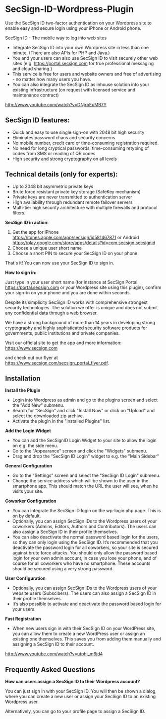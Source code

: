 SecSign-ID-Wordpress-Plugin
===========================

Use the SecSign ID two-factor authentication on your Wordpress site to enable easy and secure login using your iPhone or Android phone.

SecSign ID - The mobile way to log into web sites

* Integrate SecSign ID into your own Wordpress site in less than one minute. (There are also APIs for PHP and Java.)
* You and your users can also use SecSign ID to visit securely other web sites (e.g. <https://portal.secsign.com> for true professional messaging and cloud sharing.)
* This service is free for users and website owners and free of advertising - no matter how many users you have.
* You can also integrate the SecSign ID as inhouse solution into your existing infrastructure (on request with licensed service and maintenance contract)

<http://www.youtube.com/watch?v=DNjrbEuMB7Y>

## SecSign ID features:

* Quick and easy to use single sign-on with 2048 bit high security
* Eliminates password chaos and security concerns
* No mobile number, credit card or time-consuming registration required.
* No need for long cryptical passwords, time-consuming retyping of codes from SMS or reading of QR codes
* High security and strong cryptography on all levels

## Technical details (only for experts):

* Up to 2048 bit asymmetric private keys
* Brute force resistant private key storage (SafeKey mechanism)
* Private keys are never transmitted to authentication server
* High availability through redundant remote failover servers
* Multi-tier high security architecture with multiple firewalls and protocol filters.

**SecSign ID in action:**

1. Get the app for iPhone <https://itunes.apple.com/app/secsign/id581467871> or Android <https://play.google.com/store/apps/details?id=com.secsign.secsignid>
2. Choose a unique user short name
3. Choose a short PIN to secure your SecSign ID on your phone

That's it! You can now use your SecSign ID to sign in.

**How to sign in:**

Just type in your user short name (for instance at SecSign Portal <https://portal.secsign.com> or your Wordpress site using this plugin), confirm your sign-in on your phone and you are done within seconds.

Despite its simplicity SecSign ID works with comprehensive strongest security technologies. The solution we offer is unique and does not submit any confidential data through a web browser.

We have a strong background of more than 14 years in developing strong cryptography and highly sophisticated security software products for governments, public institutions and private companies.

Visit our official site to get the app and more information: <https://www.secsign.com>

and check out our flyer at <https://www.secsign.com/secsign_portal_flyer.pdf>.

## Installation

**Install the Plugin**

* Login into Wordpress as admin and go to the plugins screen and select the "Add New" submenu.
* Search for "SecSign" and click "Install Now" or click on "Upload" and select the downloaded zip archive.
* Activate the plugin in the "Installed Plugins" list.

**Add the Login Widget**

* You can add the SecSignID Login Widget to your site to allow the login on e.g. the side menu.
* Go to the "Appearance" screen and click the "Widgets" submenu.
* Drag and drop the "SecSign ID Login" widget to e.g. the "Main Sidebar"

**General Configuration**

* Go to the "Settings" screen and select the "SecSign ID Login" submenu.
* Change the service address which will be shown to the user in the smartphone app. This should match the URL the user will see, when he visits your site.

**Coworker Configuration**

* You can integrate the SecSign ID login on the wp-login.php page. This is on by default.
* Optionally, you can assign SecSign IDs to the Wordpress users of your coworkers (Admins, Editors, Authors and Contributors). The users can also assign a SecSign ID in their profile themselves.
* You can also deactivate the normal password based login for the users, so they can only login using the SecSign ID. It’s recommended that you deactivate the password login for all coworkers, so your site is secured against brute force attacks. You should only allow the password based login for your own admin account, in case you lose your phone, and of course for all coworkers who have no smartphone. These accounts should be secured using a very strong password.

**User Configuration**

* Optionally, you can assign SecSign IDs to the Wordpress users of your website users (Subscibers). The users can also assign a SecSign ID in their profile themselves.
* It’s also possible to activate and deactivate the password based login for your users.

**Fast Registration**

* When new users sign in with their SecSign ID on your WordPress site, you can allow them to create a new WordPress user or assign an existing one themselves. This saves you from adding them manually and assigning a SecSign ID to their account.

<http://www.youtube.com/watch?v=utphj_m6jd4>

## Frequently Asked Questions

**How can users assign a SecSign ID to their Wordpress account?**

You can just sign in with your SecSign ID. You will then be shown a dialog, where you can create a new user or assign your SecSign ID to an existing Wordpress user.

Alternatively, you can go to your profile page to assign a SecSign ID.